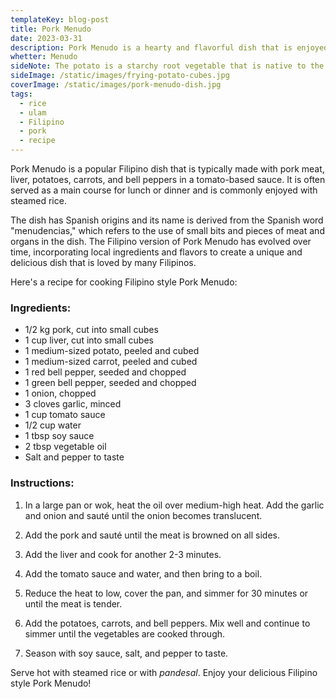 ```yaml
---
templateKey: blog-post
title: Pork Menudo
date: 2023-03-31
description: Pork Menudo is a hearty and flavorful dish that is enjoyed throughout the Philippines. It is often served at special occasions and is a staple on many Filipino family tables
whetter: Menudo
sideNote: The potato is a starchy root vegetable that is native to the Andes Mountains of South America. It was first cultivated by indigenous peoples in the region over 7,000 years ago and was an important food source for their societies.
sideImage: /static/images/frying-potato-cubes.jpg
coverImage: /static/images/pork-menudo-dish.jpg
tags:
  - rice
  - ulam
  - Filipino
  - pork
  - recipe
---
```


Pork Menudo is a popular Filipino dish that is typically made with pork meat, liver, potatoes, carrots, and bell peppers in a tomato-based sauce. It is often served as a main course for lunch or dinner and is commonly enjoyed with steamed rice.

The dish has Spanish origins and its name is derived from the Spanish word "menudencias," which refers to the use of small bits and pieces of meat and organs in the dish. The Filipino version of Pork Menudo has evolved over time, incorporating local ingredients and flavors to create a unique and delicious dish that is loved by many Filipinos.

Here's a recipe for cooking Filipino style Pork Menudo:

### Ingredients:

- 1/2 kg pork, cut into small cubes
- 1 cup liver, cut into small cubes
- 1 medium-sized potato, peeled and cubed
- 1 medium-sized carrot, peeled and cubed
- 1 red bell pepper, seeded and chopped
- 1 green bell pepper, seeded and chopped
- 1 onion, chopped
- 3 cloves garlic, minced
- 1 cup tomato sauce
- 1/2 cup water
- 1 tbsp soy sauce
- 2 tbsp vegetable oil
- Salt and pepper to taste

### Instructions:

1. In a large pan or wok, heat the oil over medium-high heat. Add the garlic and onion and sauté until the onion becomes translucent.

2. Add the pork and sauté until the meat is browned on all sides.

3. Add the liver and cook for another 2-3 minutes.

4. Add the tomato sauce and water, and then bring to a boil.

5. Reduce the heat to low, cover the pan, and simmer for 30 minutes or until the meat is tender.

6. Add the potatoes, carrots, and bell peppers. Mix well and continue to simmer until the vegetables are cooked through.

7. Season with soy sauce, salt, and pepper to taste.

Serve hot with steamed rice or with *pandesal*. Enjoy your delicious Filipino style Pork Menudo!